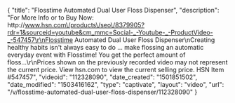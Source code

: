 {
    "title": "Flosstime Automated Dual User Floss Dispenser",
    "description": "For More Info or to Buy Now: http:\/\/www.hsn.com\/products\/seo\/8379905?rdr=1&sourceid=youtube&cm_mmc=Social-_-Youtube-_-ProductVideo-_-547457\r\nFlosstime Automated Dual User Floss Dispenser\nCreating healthy habits isn't always easy to do ... make flossing an automatic everyday event with Flosstime! You get the perfect amount of floss...\r\nPrices shown on the previously recorded video may not represent the current price.  View hsn.com to view the current selling price. HSN Item #547457",
    "videoid": "112328090",
    "date_created": "1501851502",
    "date_modified": "1503416162",
    "type": "captivate",
    "layout": "video",
    "url": "\/v\/flosstime-automated-dual-user-floss-dispenser\/112328090"
}